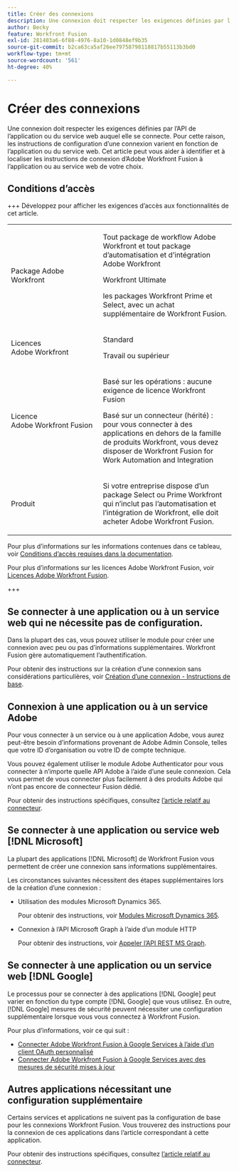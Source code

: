 ```yaml
---
title: Créer des connexions
description: Une connexion doit respecter les exigences définies par l’API de l’application ou du service web auquel elle se connecte. Pour cette raison, les instructions de configuration d’une connexion varient en fonction de l’application ou du service web. Cet article peut vous aider à identifier et à localiser les instructions de connexion d’Adobe Workfront Fusion à l’application ou au service web de votre choix.
author: Becky
feature: Workfront Fusion
exl-id: 281403a6-6f88-4976-8a10-1d0848ef9b35
source-git-commit: b2ca63ca5af26ee79758798118817b55113b3bd0
workflow-type: tm+mt
source-wordcount: '561'
ht-degree: 40%

---
```


# Créer des connexions

Une connexion doit respecter les exigences définies par l’API de l’application ou du service web auquel elle se connecte. Pour cette raison, les instructions de configuration d’une connexion varient en fonction de l’application ou du service web. Cet article peut vous aider à identifier et à localiser les instructions de connexion d’Adobe Workfront Fusion à l’application ou au service web de votre choix.

## Conditions d’accès

+++ Développez pour afficher les exigences d’accès aux fonctionnalités de cet article.

<table style="table-layout:auto">
 <col> 
 <col> 
 <tbody> 
  <tr> 
   <td role="rowheader">Package Adobe Workfront</td> 
   <td> <p>Tout package de workflow Adobe Workfront et tout package d’automatisation et d’intégration Adobe Workfront</p><p>Workfront Ultimate</p><p>les packages Workfront Prime et Select, avec un achat supplémentaire de Workfront Fusion.</p> </td> 
  </tr> 
  <tr data-mc-conditions=""> 
   <td role="rowheader">Licences Adobe Workfront</td> 
   <td> <p>Standard</p><p>Travail ou supérieur</p> </td> 
  </tr> 
  <tr> 
   <td role="rowheader">Licence Adobe Workfront Fusion</td> 
   <td>
   <p>Basé sur les opérations : aucune exigence de licence Workfront Fusion</p>
   <p>Basé sur un connecteur (hérité) : pour vous connecter à des applications en dehors de la famille de produits Workfront, vous devez disposer de Workfront Fusion for Work Automation and Integration </p>
   </td> 
  </tr> 
  <tr> 
   <td role="rowheader">Produit</td> 
   <td>
   <p>Si votre entreprise dispose d’un package Select ou Prime Workfront qui n’inclut pas l’automatisation et l’intégration de Workfront, elle doit acheter Adobe Workfront Fusion.</li></ul>
   </td> 
  </tr>
 </tbody> 
</table>

Pour plus d’informations sur les informations contenues dans ce tableau, voir [Conditions d’accès requises dans la documentation](/help/workfront-fusion/references/licenses-and-roles/access-level-requirements-in-documentation.md).

Pour plus d’informations sur les licences Adobe Workfront Fusion, voir [Licences Adobe Workfront Fusion](/help/workfront-fusion/set-up-and-manage-workfront-fusion/licensing-operations-overview/license-automation-vs-integration.md).

+++

## Se connecter à une application ou à un service web qui ne nécessite pas de configuration.

Dans la plupart des cas, vous pouvez utiliser le module pour créer une connexion avec peu ou pas d’informations supplémentaires. Workfront Fusion gère automatiquement l’authentification.

Pour obtenir des instructions sur la création d’une connexion sans considérations particulières, voir [Création d’une connexion - Instructions de base](/help/workfront-fusion/create-scenarios/connect-to-apps/connect-to-fusion-general.md).

## Connexion à une application ou à un service Adobe

Pour vous connecter à un service ou à une application Adobe, vous aurez peut-être besoin d’informations provenant de Adobe Admin Console, telles que votre ID d’organisation ou votre ID de compte technique.

Vous pouvez également utiliser le module Adobe Authenticator pour vous connecter à n’importe quelle API Adobe à l’aide d’une seule connexion. Cela vous permet de vous connecter plus facilement à des produits Adobe qui n’ont pas encore de connecteur Fusion dédié.

Pour obtenir des instructions spécifiques, consultez [l’article relatif au connecteur](/help/workfront-fusion/references/apps-and-modules/apps-and-modules-toc.md#connectors-for-adobe-products).

## Se connecter à une application ou service web [!DNL Microsoft]

La plupart des applications [!DNL Microsoft] de Workfront Fusion vous permettent de créer une connexion sans informations supplémentaires.

Les circonstances suivantes nécessitent des étapes supplémentaires lors de la création d’une connexion :

* Utilisation des modules Microsoft Dynamics 365.

  Pour obtenir des instructions, voir [Modules Microsoft Dynamics 365](/help/workfront-fusion/references/apps-and-modules/third-party-connectors/microsoft-dynamics-365-modules.md).

* Connexion à l’API Microsoft Graph à l’aide d’un module HTTP

  Pour obtenir des instructions, voir [Appeler l’API REST MS Graph](/help/workfront-fusion/create-scenarios/connect-to-apps/call-the-ms-graph-rest-api.md).

## Se connecter à une application ou un service web [!DNL Google]

Le processus pour se connecter à des applications [!DNL Google] peut varier en fonction du type compte [!DNL Google] que vous utilisez. En outre, [!DNL Google] mesures de sécurité peuvent nécessiter une configuration supplémentaire lorsque vous vous connectez à Workfront Fusion.

Pour plus d’informations, voir ce qui suit :

* [Connecter Adobe Workfront Fusion à Google Services à l’aide d’un client OAuth personnalisé](/help/workfront-fusion/create-scenarios/connect-to-apps/connect-fusion-to-google-using-oauth.md)
* [Connecter Adobe Workfront Fusion à Google Services avec des mesures de sécurité mises à jour](/help/workfront-fusion/create-scenarios/connect-to-apps/connect-to-google-with-new-security-measures.md)

## Autres applications nécessitant une configuration supplémentaire

Certains services et applications ne suivent pas la configuration de base pour les connexions Workfront Fusion. Vous trouverez des instructions pour la connexion de ces applications dans l’article correspondant à cette application.

Pour obtenir des instructions spécifiques, consultez [l’article relatif au connecteur](/help/workfront-fusion/references/apps-and-modules/apps-and-modules-toc.md#connectors-for-third-party-applications).
